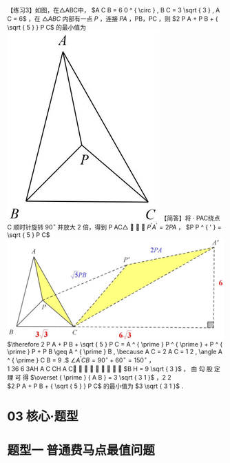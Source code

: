 【练习3】如图，在△ABC中， $A C B = 6 0 ^ { \circ } , B C = 3 \sqrt { 3 } , A C = 6$ ，在 $\triangle A B C$ 内部有一点 $P$ ，连接 $P A$ ，PB，PC ，则 $2 P A + P B + { \sqrt { 5 } } P C$ 的最小值为
![](<../../qs_image_DB/专题2-2_费马点与加权费马点详细总结（解析版）/8ea482eea04bf19870b7a2e6042cabc22a7160029aa5f2dbc52ae24dd791940d.jpg>)
【简答】将 $\cdot$ PAC绕点 C 顺时针旋转 $9 0 ^ { \circ }$ 并放大 2 倍，得到 P AC△   ， $P ^ { ' } A ^ { ' } = 2 P A$ ， $P P ^ { ' } = \sqrt { 5 } P C$
![](<../../qs_image_DB/专题2-2_费马点与加权费马点详细总结（解析版）/ae7d1e86f058353f75709963f46db64b7a6bdc2fcb869b0c850a43836aa3ac5d.jpg>)
$\therefore 2 P A + P B + \sqrt { 5 } P C = A ^ { \prime } P ^ { \prime } + P ^ { \prime } P + P B \geq A ^ { \prime } B , \because A C = 2 A C = 1 2 , \angle A ^ { \prime } C B = 9 .$ $\angle A ^ { \prime } C B = 9 0 ^ { \circ } + 6 0 ^ { \circ } = 1 5 0 ^ { \circ }$ ，  
1 36 6 3AH A C CH A C     ，   ， $B H = 9 \sqrt { 3 }$ ， 由 勾 股 定 理 可 得 $\overset { \prime } { A B } = 3 \sqrt { 3 1 }$ ，2 2  
$2 P A + P B + { \sqrt { 5 } } P C$ 的最小值为 $3 \sqrt { 3 1 }$ .
# 03 核心·题型
# 题型一 普通费马点最值问题

